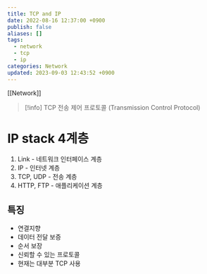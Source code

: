 ```yaml
---
title: TCP and IP
date: 2022-08-16 12:37:00 +0900
publish: false
aliases: []
tags:
  - network
  - tcp
  - ip
categories: Network
updated: 2023-09-03 12:43:52 +0900
---
```


[[Network]]

> [!info] TCP
> 전송 제어 프로토콜 (Transmission Control Protocol)

# IP stack 4계층

1. Link - 네트워크 인터페이스 계층
2. IP - 인터넷 계층
3. TCP, UDP - 전송 계층
4. HTTP, FTP - 애플리케이션 계층

## 특징

- 연결지향
- 데이터 전달 보증
- 순서 보장
- 신뢰할 수 있는 프로토콜
- 현재는 대부분 TCP 사용
